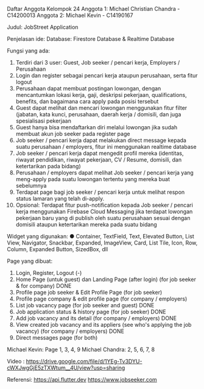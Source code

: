 Daftar Anggota Kelompok 24
Anggota 1: Michael Christian Chandra - C14200013
Anggota 2: Michael Kevin - C14190167

Judul: JobStreet Application

Penjelasan ide:
Database: Firestore Database & Realtime Database

Fungsi yang ada:
1.	Terdiri dari 3 user: Guest, Job seeker / pencari kerja, Employers / Perusahaan
2.	Login dan register sebagai pencari kerja ataupun perusahaan, serta fitur logout
3.	Perusahaan dapat membuat postingan lowongan, dengan mencantumkan lokasi kerja, gaji, deskripsi pekerjaan, qualifications, benefits, dan bagaimana cara apply pada posisi tersebut
4.	Guest dapat melihat dan mencari lowongan menggunakan fitur filter (jabatan, kata kunci, perusahaan, daerah kerja / domisili, dan juga spesialisasi pekerjaan 
5.	Guest hanya bisa mendaftarkan diri melalui lowongan jika sudah membuat akun job seeker pada register page
6.	Job seeker / pencari kerja dapat melakukan direct message kepada suatu perusahaan / employers, fitur ini menggunakan realtime database
7.	Job seeker / pencari kerja dapat mengedit profil mereka (identitas, riwayat pendidikan, riwayat pekerjaan, CV / Resume, domisili, dan ketertarikan pada bidang)
8.	Perusahaan / employers dapat melihat Job seeker / pencari kerja yang meng-apply pada suatu lowongan tertentu yang mereka buat sebelumnya
9.	Terdapat page bagi job seeker / pencari kerja untuk melihat respon status lamaran yang telah di-apply.
10.	Opsional: Terdapat fitur push-notification kepada Job seeker / pencari kerja menggunakan Firebase Cloud Messaging jika terdapat lowongan pekerjaan baru yang di publish oleh suatu perusahaan sesuai dengan domisili ataupun ketertarikan mereka pada suatu bidang

Widget yang digunakan:
●	Container, TextField, Text, Elevated Button, List View, Navigator, Snackbar, Expanded, ImageView, Card, List Tile, Icon, Row, Column, Expanded Button, SizedBox, dll

Page yang dibuat:
1.	Login, Register, Logout (-)
2.	Home Page (untuk guest) dan Landing Page (after login) (for job seeker & for company) DONE
3.	Profile page job seeker & Edit Profile Page (for job seeker)
4.	Profile page company & edit profile page (for company / employers)
5.	List job vacancy page (for job seeker and guest) DONE
6.	Job application status  & history page (for job seeker) DONE
7.	Add job vacancy and its detail (for company / employers) DONE
8.	View created job vacancy and its appliers (see who's applying the job vacancy) (for company / employers) DONE
9.	Direct messages page (for both)
	
Michael Kevin: Page 1, 3, 4, 9
Michael Chandra: 2, 5, 6, 7, 8

Video : https://drive.google.com/file/d/1YEg-Tv3DYU-cWXJwgGjE5zTXWtum__4U/view?usp=sharing


Referensi:
https://api.flutter.dev
https://www.jobseeker.com

